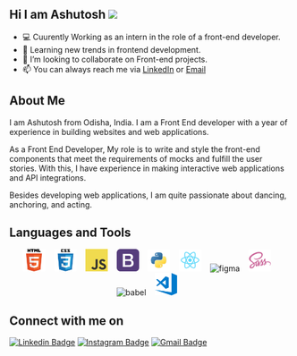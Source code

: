 ## Hi I am Ashutosh <img src="https://media.giphy.com/media/hvRJCLFzcasrR4ia7z/giphy.gif" width="25px">

- 💻 Cuurently Working as an intern in the role of a front-end developer.
- 🌱 Learning new trends in frontend development.
- 👯 I’m looking to collaborate on Front-end projects.
- 📫 You can always reach me via [LinkedIn](https://www.linkedin.com/in/ashutoshbisoyi/) or [Email](mailto:ashutoshbisoyi205@gmail.com)


## About Me

I am Ashutosh from Odisha, India. I am a Front End developer with a year of experience in building websites and web applications. 

As a Front End Developer, My role is to write and style the front-end components that meet the requirements of mocks and fulfill the user stories. With this, I have experience in making interactive web applications and API integrations.

Besides developing web applications, I am quite passionate about dancing, anchoring, and acting.


## Languages and Tools

<p align="center">
<img height="40" src="https://raw.githubusercontent.com/github/explore/80688e429a7d4ef2fca1e82350fe8e3517d3494d/topics/html/html.png" alt="html5">&nbsp;&nbsp;&nbsp;
<img height="40" src="https://raw.githubusercontent.com/github/explore/80688e429a7d4ef2fca1e82350fe8e3517d3494d/topics/css/css.png" alt="css3">&nbsp;&nbsp;&nbsp;
<img height="40" src="https://raw.githubusercontent.com/github/explore/80688e429a7d4ef2fca1e82350fe8e3517d3494d/topics/javascript/javascript.png" alt="javascript">&nbsp;&nbsp;&nbsp;
<img height="40" src="https://raw.githubusercontent.com/github/explore/80688e429a7d4ef2fca1e82350fe8e3517d3494d/topics/bootstrap/bootstrap.png" alt="bootstrap">&nbsp;&nbsp;&nbsp;
<img height="40" src="https://raw.githubusercontent.com/github/explore/80688e429a7d4ef2fca1e82350fe8e3517d3494d/topics/python/python.png" alt="python">&nbsp;&nbsp;&nbsp;
<img height="40" src="https://raw.githubusercontent.com/github/explore/80688e429a7d4ef2fca1e82350fe8e3517d3494d/topics/react/react.png" alt="react">&nbsp;&nbsp;&nbsp;
 <img height="40" src="https://www.vectorlogo.zone/logos/figma/figma-icon.svg" alt="figma">&nbsp;&nbsp;&nbsp;
 <img height="40" src="https://raw.githubusercontent.com/devicons/devicon/master/icons/sass/sass-original.svg" alt="sass">&nbsp;&nbsp;&nbsp;
 <img height="40" src="https://www.vectorlogo.zone/logos/babeljs/babeljs-icon.svg" alt="babel">&nbsp;&nbsp;&nbsp;
 <img height="40" src="https://raw.githubusercontent.com/github/explore/80688e429a7d4ef2fca1e82350fe8e3517d3494d/topics/visual-studio-code/visual-studio-code.png" alt="babel">&nbsp;&nbsp;&nbsp;
</p>

## Connect with me on

[![Linkedin Badge](https://img.shields.io/badge/-ashutoshbisoyi-blue?style=flat-square&logo=Linkedin&logoColor=white&link=https://www.linkedin.com/in/ashutoshbisoyi/)](https://www.linkedin.com/in/ashutoshbisoyi/)
[![Instagram Badge](https://img.shields.io/badge/-ashutoshbisoyi-purple?style=flat-square&logo=instagram&logoColor=white&link=https://instagram.com/ashutoshbisoyi/)](https://instagram.com/ashutoshbisoyi)
[![Gmail Badge](https://img.shields.io/badge/-ashutoshbisoyi205@gmail.com-c14438?style=flat-square&logo=Gmail&logoColor=white&link=mailto:ashutoshbisoyi205@gmail.com)](mailto:kanna6501@gmail.com)
